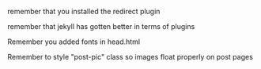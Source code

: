 remember that you installed the redirect plugin

remember that jekyll has gotten better in terms of plugins

Remember you added fonts in head.html

Remember to style "post-pic" class so images float properly on post pages